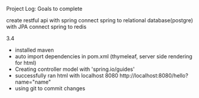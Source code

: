 Project Log: Goals to complete

create restful api with spring
connect spring to relational database(postgre) with JPA
connect spring to redis

3.4
- installed maven
- auto import dependencies in pom.xml (thymeleaf, server side rendering for html)
- Creating controller model with 'spring.io/guides'
- successfully ran html with localhost 8080 http://localhost:8080/hello?name="name"
- using git to commit changes 
